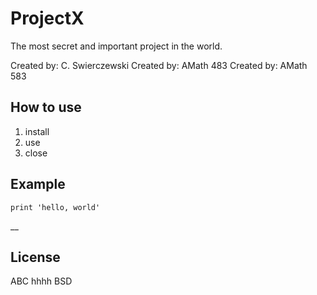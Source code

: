 # ProjectX

The most<font color=#f2eded></font><span style='background-color:#422020'></span> secret and important project in the world.

Created by: C. Swierczewski
Created by: AMath 483
Created by: AMath 583


## How to use

1. install
2. use
3. close


## Example

```
print 'hello, world'
```
__
## License
ABC
hhhh
BSD